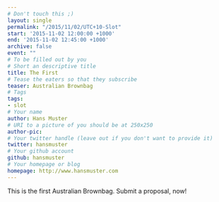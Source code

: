 ```yaml
---
# Don't touch this ;)
layout: single
permalink: "/2015/11/02/UTC+10-Slot"
start: '2015-11-02 12:00:00 +1000'
end: '2015-11-02 12:45:00 +1000'
archive: false
event: ""
# To be filled out by you
# Short an descriptive title
title: The First
# Tease the eaters so that they subscribe
teaser: Australian Brownbag
# Tags
tags:
- slot
# Your name
author: Hans Muster
# URI to a picture of you should be at 250x250
author-pic:
# Your twitter handle (leave out if you don't want to provide it)
twitter: hansmuster
# Your github account
github: hansmuster
# Your homepage or blog
homepage: http://www.hansmuster.com
---
```

This is the first Australian Brownbag. Submit a proposal, now!
